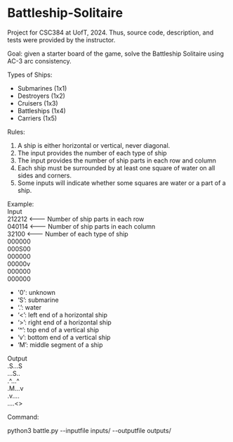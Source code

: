 # Battleship-Solitaire

Project for CSC384 at UofT, 2024. Thus, source code, description, and tests were provided by the instructor.

Goal: given a starter board of the game, solve the Battleship Solitaire using AC-3 arc consistency.

Types of Ships:
- Submarines (1x1)
- Destroyers (1x2)
- Cruisers (1x3)
- Battleships (1x4)
- Carriers (1x5)

Rules:
1. A ship is either horizontal or vertical, never diagonal.
2. The input provides the number of each type of ship
3. The input provides the number of ship parts in each row and column
4. Each ship must be surrounded by at least one square of water on all sides and corners.
4. Some inputs will indicate whether some squares are water or a part of a ship. 



Example: </br>
Input </br>
    212212          <--- Number of ship parts in each row </br>
    040114          <--- Number of ship parts in each column </br>
    32100           <--- Number of each type of ship </br>
    000000 </br>
    000S00 </br>
    000000 </br>
    00000v </br>
    000000 </br>
    000000 </br>

- '0': unknown 
- ‘S’: submarine
- ‘.’: water
- ‘<’: left end of a horizontal ship
- ‘>’: right end of a horizontal ship
- ‘^’: top end of a vertical ship
- ‘v’: bottom end of a vertical ship
- ‘M’: middle segment of a ship

Output </br>
    .S...S </br>
    ...S.. </br>
    .^...^ </br>
    .M...v </br>
    .v.... </br>
    ....<> </br>




Command:

python3 battle.py --inputfile inputs/<inputfile> --outputfile outputs/<outputfile>

